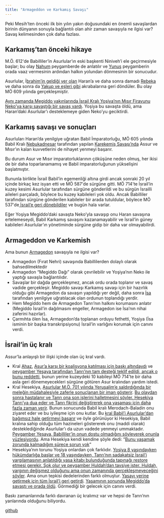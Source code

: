 ```yaml
---
title: "Armageddon ve Karkamış Savaşı"
---
```



Peki Mesih’ten önceki ilk bin yılın yakın doğusundaki en önemli savaşlardan birinin dünyanın sonuyla bağlantılı olan ahir zaman savaşıyla ne ilgisi var? Savaş kelimesinden çok daha fazlası.


## Karkamış’tan önceki hikaye

<a name="f7c8"></a>
M.Ö. 612'de Babilliler’in Asurlular’ın eski başkenti Niniveh’i ele geçirmesiyle başlar; bu olay [Nahum](https://www.bibleserver.com/TR/Nahum1) peygamberde de anlatılır ve [Yunus](https://www.bibleserver.com/TR/Yunus1) peygamberin orada vaaz vermesinin ardından halkın yolundan dönmesinin bir sonucudur.

Asurlular, İ[brahim’in geldiği yer olan](https://www.bibleserver.com/TR/Yarat%C4%B1l%C4%B1%C5%9F11%3A31) Haran’a ve daha sonra damadı [Rebeka](https://www.bibleserver.com/TR/Yarat%C4%B1l%C4%B1%C5%9F24) ve daha sonra da [Yakup ve eşleri gibi](https://www.bibleserver.com/TR/Yarat%C4%B1l%C4%B1%C5%9F28) akrabalarına geri döndüler. Bu olay MÖ 609 yılında gerçekleşmiştir.

[Aynı zamanda Megiddo yakınlarında İsrail Kralı Yoşiya’nın Mısır Firavunu Neko’ya karşı savaştığı bir savaş vardı](https://www.bibleserver.com/TR/2.Tarihler35%3A20-25). Yoşiya bu savaşta öldü, ama Haran’daki Asurlular’ı desteklemeye giden Neko’yu geciktirdi.


## Karkamış savaşı ve sonuçları

<a name="7fa7"></a>
Asurluları Haran’da yenilgiye uğratan Babil İmparatorluğu, MÖ 605 yılında Babil Kralı [Nebukadnesar](https://en.wikipedia.org/wiki/Nebuchadnezzar_II) tarafından yapılan [Karekemiş Savaşı’nda](https://en.wikipedia.org/wiki/Battle_of_Carchemish) Assur ve Mısır’ın kalan kuvvetlerini de nihayet yenmeyi başarır.

Bu durum Asur ve Mısır imparatorluklarının çöküşüne neden olmuş, her ikisi de bir daha toparlanamamış ve Babil imparatorluğunun yükselişini başlatmıştır.

Bununla birlikte İsrail Babil’in egemenliği altına girdi ancak sonraki 20 yıl içinde birkaç kez isyan etti ve MÖ 587'de sürgüne gitti. MÖ 714'te İsrail’in kuzey kesimi Asurlular tarafından sürgüne gönderildi ve bu sürgün İsrailli aileleri parçaladı, böylece bu kuzey kabileleri yok oldu. Ancak Babilliler tarafından sürgüne gönderilen kabileler bir arada tutuldular, böylece MÖ 537'de[ İsrail’e geri dönebildiler](https://www.bibleserver.com/TR/Ezra1%3A1-3) ve bugün hala varlar.

Eğer Yoşiya Megiddo’daki savaşta Neko’yla savaşıp onu Haran savaşına ertelemeseydi, Babil Karkamış savaşını kazanamayabilir ve İsrail’in güney kabileleri Asurlular’ın yönetiminde sürgüne gidip bir daha var olmayabilirdi.


## Armageddon ve Karkemish

<a name="f9f7"></a>
Ama bunun [Armagedon](https://www.bibleserver.com/TR/Vahiy16%3A12-16) savaşıyla ne ilgisi var?

- Armagedon (Fırat Nehri) savaşında Babillilerden dolaylı olarak bahsedilmektedir
- Armagedon “Megiddo Dağı” olarak çevrilebilir ve Yoşiya’nın Neko ile yaptığı savaşla bağlantılıdır.
- Savaşlar bir dağda gerçekleşmez, ancak ordu orada toplanır ve savaş vadide gerçekleşir. Megiddo savaşı Karkamış savaşı için bir hazırlık olduğu gibi Armagedon da savaşın yapıldığı yer değil, daha sonra [İsa](https://www.bibleserver.com/TR/Vahiy19%3A11-21) tarafından yenilgiye uğratılacak olan ordunun toplandığı yerdir.
- Hem Megiddo hem de Armagedon Tanrı’nın halkını korumasını anlatır (Megiddo İsrail’in dağılmasını engeller, Armagedon ise İsa’nın nihai zaferini hazırlar).
- Çarmıhta ölen İsa, Armagedon’da toplanan orduyu fethetti, Yoşiya (İsa isminin bir başka transkripsiyonu) İsrail’in varlığını korumak için canını verdi.



## İsrail’in üç kralı

<a name="0554"></a>
Assur’la anlayışlı bir ilişki içinde olan üç kral vardı.

- Kral [Ahaz](https://www.bibleserver.com/TR/Ye%C5%9Faya7%3A1-14), [Asur’a karşı bir koalisyona katılması için baskı altındaydı](https://en.wikipedia.org/wiki/Ahaz#Destruction_of_Northern_Kingdom) ve [peygamber Yeşaya tarafından Tanrı’nın tam desteği teklif edildi, ancak o bunu reddetti](https://www.bibleserver.com/TR/Ye%C5%9Faya7%3A1-14), bunun yerine kuzeydeki 10 kabileyi MÖ 714'te bir daha asla geri dönemeyecekleri sürgüne götüren Asur kralından yardım istedi.
- Kral Hesekiya, [Asurlular M.Ö. 701 yılında Yeruşalim’e saldırdığında bir meleğin müdahalesiyle zaferle sonuçlanan bir iman gösterir](https://www.bibleserver.com/TR/Ye%C5%9Faya37). [Bu olaydan sonra hastalanır ve Tanrı ona son işlerini halletmesini söyler. Hesekiya Tanrı’ya dua eder ve Tanrı fikrini değiştirerek ona yaşaması için daha fazla zaman verir](https://www.bibleserver.com/TR/Ye%C5%9Faya38). Bunun sonucunda Babil kralı Merodach-Baladin onu ziyaret eder ve bu iyileşme için onu kutlar. Bu [kral Babil’i Asurlular’dan bağımsız hale getirmeyi başarır](https://en.wikipedia.org/wiki/Marduk-apla-iddina_II) ve öyle görünüyor ki Hesekiya, Babil kralına sahip olduğu tüm hazineleri göstererek onu (maddi olarak) desteklediğinde Asurlular’ı da uzun vadede yenmeyi ummaktadır. [Peygamber Yeşaya, Babilliler’in onun dostu olmadığını söyleyerek onunla yüzleşiyordu](https://www.bibleserver.com/TR/Ye%C5%9Faya39%3A3-7). Ama Hesekiya kendi kendine şöyle dedi: “[Bunu yaşamak zorunda kalmadığım sürece sorun yok](https://www.bibleserver.com/TR/Ye%C5%9Faya39%3A8)”
- Hesekiya’nın torunu Yoşiya onlardan çok farklıdır. [Yoşiya 8 yaşındayken hükümdarlığa başlar ve 18 yaşındayken, Tanrı’nın sadakatsiz İsrail’i yargılamasının anlatıldığı yasa kitabı bulunduğunda tapınağı restore etmesi gerekir. Şok olur ve peygamber Huldah’dan tavsiye ister. Huldah, yargının değişmez olduğunu ama onun zamanında gerçekleşmeyeceğini söyler](https://www.bibleserver.com/TR/2.Krallar22). Ama onun tepkisi dedelerinden farklı olmuştur. [Yasayı yerine getirmek için tüm İsrail’i geri getirdi](https://www.bibleserver.com/TR/2.Krallar23%3A1-27). [Yaşamının sonunda Megiddo’da savaştı ve orada öldü](https://www.bibleserver.com/TR/2.Krallar23%3A28-30). Görmediği bir gelecek için canını verdi.


Baskı zamanlarında farklı davranan üç kralımız var ve hepsi de Tanrı’nın yanlarında olduğunu biliyordu.






[github](https://github.com/revelation-today/revelation-today/blob/main/exampleSite/content/docs/content/bowls/expl/armageddon-and-the-battle-of-karkemish.tr.md)
